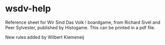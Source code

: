 wsdv-help
=========

Reference sheet for Wir Sind Das Volk ! boardgame, from Richard Sivél and Peer Sylvester, published by Histogame.
This can be printed in a pdf file.

New rules added by Wilbert Kiemeneij
